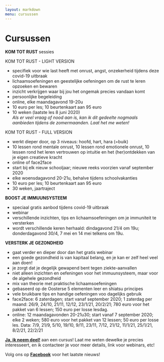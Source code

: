 ```yaml
---
layout: markdown
menu: cursussen
---
```

# Cursussen

**KOM TOT RUST** sessies 


KOM TOT RUST - LIGHT VERSION   
- specifiek voor wie last heeft met onrust, angst, onzekerheid tijdens deze covid-19 uitbraak   
- lichaamsoefeningen en geestelijke oefeningen om de rust te leren opzoeken en bewaren   
- inzicht verkrijgen waar bij jou het ongemak precies vandaan komt   
- persoonlijke begeleiding   
- online, elke maandagavond 19-20u   
- 10 euro per les; 10 beurtenkaart aan 95 euro   
- 10 weken (laatste les 8 juni 2020)    
*Als er veel vraag of nood aan is, kan ik dit gedeelte nogmaals aanbieden tijdens de zomermaanden. Laat het me weten!*

KOM TOT RUST - FULL VERSION      
- werkt dieper door, op 3 niveaus: hoofd, hart, hara (=buik)     
- 10 lessen rond mentale onrust, 10 lessen rond emotionele onrust, 10 lessen rond het leren vertrouwen op intuitie en het (her)ontdekken van je eigen creatieve kracht   
- online of face2face
- start bij elk nieuw schooljaar; nieuwe reeks voorzien vanaf september 2020
- elke woensdagavond 20-21u, behalve tijdens schoolvakanties   
- 10 euro per les; 10 beurtenkaart aan 95 euro  
- 30 weken, jaartraject   


**BOOST JE IMMUUNSYSTEEM**   
- speciaal gratis aanbod tijdens covid-19 uitbraak   
- webinar   
- verschillende inzichten, tips en lichaamsoefeningen om je immuniteit te versterken 
- wordt verschillende keren herhaald: dindagavond 21/4 om 19u; donderdagavond 30/4, 7 mei en 14 mei telkens om 19u.


**VERSTERK JE GEZONDHEID**   
- gaat verder en dieper door dan het gratis webinar   
- een goede gezondheid is van kapitaal belang, en je kan er zelf heel veel aan doen!   
- je zorgt dat je degelijk gewapend bent tegen ziekte-aanvallen
- niet alleen inzichten en oefeningen voor het immuunsysteem, maar voor de algehele gezondheid   
- mix van theorie met praktische lichaamsoefeningen
- gebaseerd op de Oosterse 5 elementen leer en shiatsu principes  
- vele bruikbare tips en handige oefeningen voo dagelijks gebruik  
- face2face: 6 zaterdagen; start vanaf september 2020; 1 zaterdag per maand: 26/9, 24/10, 21/11, 12/12, 23/1/21, 20/2/21; 780 euro voor het pakket van 6 lessen; 150 euro per losse lesdag.   
- online: 12 maandagavonden 20-21u30; start vanaf 7 september 2020; elke 2 weken; 580 euro voor het pakket van 12 lessen; 50 euro per losse les. Data: 7/9, 21/9, 5/10, 19/10, 9/11, 23/11, 7/12, 21/12, 11/1/21, 25/1/21, 8/2/21, 22/2/21   




[**Ja, ik neem deel!**](mailto:marian@manopura.be) aan een cursus! Laat me weten dewelke je precies interesseert, en ik contacteer je voor meer details, link voor webinars, etc! 

Volg ons op [**Facebook**](https://www.facebook.com/manopura/) voor het laatste nieuws!
